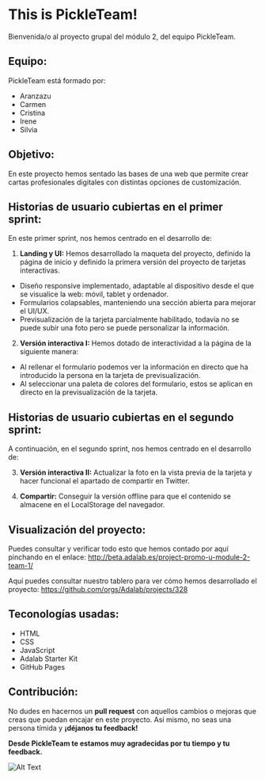 

# This is PickleTeam!  
Bienvenida/o al proyecto grupal del módulo 2, del equipo PickleTeam. 

## Equipo:
PickleTeam está formado por: 

- Aranzazu
- Carmen
- Cristina
- Irene
- Silvia

## Objetivo:

En este proyecto hemos sentado las bases de una web que permite crear cartas profesionales digitales con distintas opciones de customización. 


## Historias de usuario cubiertas en el primer sprint: 

En este primer sprint, nos hemos centrado en el desarrollo de: 

1. **Landing y UI:** 
Hemos desarrollado la maqueta del proyecto, definido la página de inicio y definido la primera versión del proyecto de tarjetas interactivas. 
- Diseño responsive implementado, adaptable al dispositivo desde el que se visualice la web: móvil, tablet y ordenador.
- Formularios colapsables, manteniendo una sección abierta para mejorar el UI/UX.
- Previsualización de la tarjeta parcialmente habilitado, todavía no se puede subir una foto pero se puede personalizar la información.

2. **Versión interactiva I:**
Hemos dotado de interactividad a la página de la siguiente manera: 
- Al rellenar el formulario podemos ver la información en directo que ha introducido la persona en la tarjeta de previsualización.
- Al seleccionar una paleta de colores del formulario, estos se aplican en directo en la previsualización de la tarjeta.

## Historias de usuario cubiertas en el segundo sprint:

A continuación, en el segundo sprint, nos hemos centrado en el desarrollo de:

3. **Versión interactiva II:**
Actualizar la foto en la vista previa de la tarjeta y hacer funcional el apartado de compartir en Twitter. 

4. **Compartir:**
Conseguir la versión offline para que el contenido se almacene en el LocalStorage del navegador. 

## Visualización del proyecto: 
Puedes consultar y verificar todo esto que hemos contado por aquí pinchando en el enlace: http://beta.adalab.es/project-promo-u-module-2-team-1/

Aquí puedes consultar nuestro tablero para ver cómo hemos desarrollado el proyecto: https://github.com/orgs/Adalab/projects/328

## Teconologías usadas: 

- HTML
- CSS
- JavaScript
- Adalab Starter Kit
- GitHub Pages

## Contribución: 
No dudes en hacernos un **pull request** con aquellos cambios o mejoras que creas que puedan encajar en este proyecto. 
Así mismo, no seas una persona tímida y **¡déjanos tu feedback!**

**Desde PickleTeam te estamos muy agradecidas por tu tiempo y tu feedback.**


![Alt Text](https://media.tenor.com/cXUMxqwqgT8AAAAC/piclel-dancing.gif)

